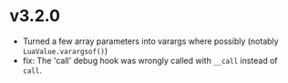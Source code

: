 
# v3.2.0

- Turned a few array parameters into varargs where possibly (notably `LuaValue.varargsof()`)
- fix: The 'call' debug hook was wrongly called with `__call` instead of `call`.
